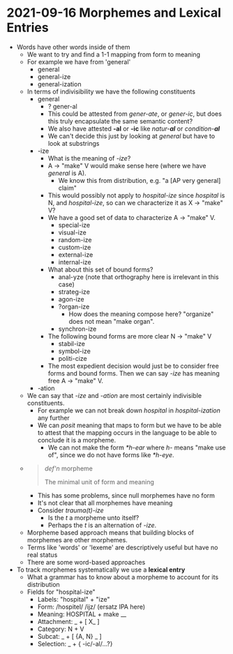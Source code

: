 # 2021-09-16 Morphemes and Lexical Entries

* Words have other words inside of them
  * We want to try and find a 1-1 mapping from form to meaning
  * For example we have from 'general'
    * general
    * general-ize
    * general-ization
  * In terms of indivisibility we have the following constituents
    * general
      * ? gener-al
      * This could be attested from *gener-ate*, or *gener-ic*, but does this truly encapsulate the same semantic content?
      * We also have attested **-al** or **-ic** like *natur-**al*** or *condition-**al***
      * We can't decide this just by looking at *general* but have to look at substrings
    * -ize
      * What is the meaning of *-ize*?
      * A -> "make" V would make sense here (where we have *general* is A). 
        * We know this from distribution, e.g. "a [AP very general] claim"
      * This would possibly not apply to *hospital-ize* since *hospital* is N, and *hospital-ize*, so can we characterize it as X -> "make" V?
      * We have a good set of data to characterize A -> "make" V.
        * special-ize
        * visual-ize
        * random-ize
        * custom-ize
        * external-ize
        * internal-ize
      * What about this set of bound forms?
        * anal-yze (note that orthography here is irrelevant in this case)
        * strateg-ize
        * agon-ize
        * ?organ-ize
          * How does the meaning compose here? "organize" does not mean "make  organ".
        * synchron-ize
      * The following bound forms are more clear N -> "make" V
        * stabil-ize
        * symbol-ize
        * politi-cize
      * The most expedient decision would just be to consider free forms and bound forms. Then we can say *-ize* has meaning free A -> "make" V.
    * -ation
  * We can say that *-ize* and *-ation* are most certainly indivisible constituents. 
    * For example we can not break down *hospital* in *hospital-ization* any further
    * We can *posit* meaning that maps to form but we have to be able to attest that the mapping occurs in the language to be able to conclude it is a morpheme.
      * We can not make the form *\*h-ear* where *h-* means "make use of", since we do not have forms like *\*h-eye*. 
  *  > *def'n* morpheme
     >  
     > The minimal unit of form and meaning
     * This has some problems, since null morphemes have no form
     * It's not clear that all morphemes have meaning
     * Consider *trauma(t)-ize*
       * Is the *t* a morpheme unto itself?
       * Perhaps the *t* is an alternation of *-ize*.
  * Morpheme based approach means that building blocks of morphemes are other morphemes.
  * Terms like 'words' or 'lexeme' are descriptively useful but have no real status
  * There are some word-based approaches
* To track morphemes systematically we use a **lexical entry**
  * What a grammar has to know about a morpheme to account for its distribution
  * Fields for "hospital-ize"
    * Labels: "hospital" + "ize"
    * Form: /hospitel/ /ijz/ (ersatz IPA here)
    * Meaning: HOSPITAL + make __
    * Attachment: _ + [ X_ ]
    * Category: N + V
    * Subcat: _ + [ {A, N} _ ]
    * Selection: _ + { -ic/-al/...?}
